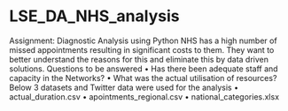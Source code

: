 # LSE_DA_NHS_analysis
Assignment: Diagnostic Analysis using Python
NHS has a high number of missed appointments resulting in significant costs to them. They want to better understand the reasons for this and eliminate this by data driven solutions.
Questions to be answered
•	Has there been adequate staff and capacity in the Networks?
•	What was the actual utilisation of resources?
 Below 3 datasets and Twitter data were used for the analysis 
•	actual_duration.csv
•	apointments_regional.csv
•	national_categories.xlsx
